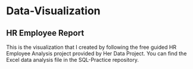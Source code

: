 # Data-Visualization

## HR Employee Report

This is the visualization that I created by following the free guided HR Employee Analysis project provided by Her Data Project. You can find the Excel data analysis file in the SQL-Practice repository.
